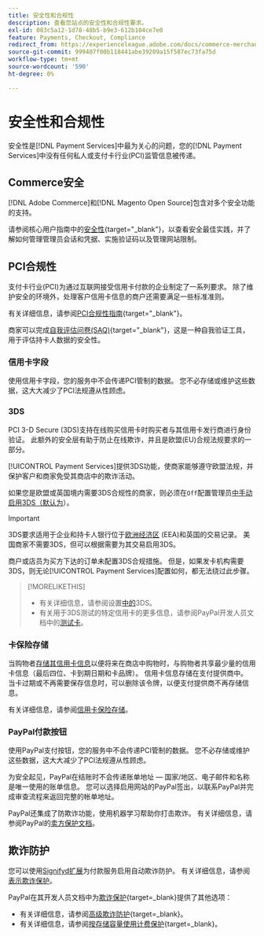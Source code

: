 ```yaml
---
title: 安全性和合规性
description: 查看您站点的安全性和合规性要求。
exl-id: 083c5a12-1d78-48b5-b9e3-612b104ce7e0
feature: Payments, Checkout, Compliance
redirect_from: https://experienceleague.adobe.com/docs/commerce-merchant-services/payment-services/security.html
source-git-commit: 999407f00b118441abe39209a15f587ec73fa75d
workflow-type: tm+mt
source-wordcount: '590'
ht-degree: 0%

---
```


# 安全性和合规性

安全性是[!DNL Payment Services]中最为关心的问题，您的[!DNL Payment Services]中没有任何私人或支付卡行业(PCI)监管信息被传递。

## Commerce安全

[!DNL Adobe Commerce]和[!DNL Magento Open Source]包含对多个安全功能的支持。

请参阅核心用户指南中的[安全性](https://experienceleague.adobe.com/en/docs/commerce-admin/systems/security/security){target="_blank"}，以查看安全最佳实践，并了解如何管理管理员会话和凭据、实施验证码以及管理网站限制。

## PCI合规性

支付卡行业(PCI)为通过互联网接受信用卡付款的企业制定了一系列要求。 除了维护安全的环境外，处理客户信用卡信息的商户还需要满足一些标准准则。

有关详细信息，请参阅[PCI合规性指南](https://experienceleague.adobe.com/en/docs/commerce-admin/start/compliance/payments/compliance-pci){target="_blank"}。

商家可以完成[自我评估问卷(SAQ)](https://www.pcisecuritystandards.org/pci_security/completing_self_assessment){target="_blank"}，这是一种自我验证工具，用于评估持卡人数据的安全性。

### 信用卡字段

使用信用卡字段，您的服务中不会传递PCI管制的数据。 您不必存储或维护这些数据，这大大减少了PCI法规遵从性顾虑。

### 3DS

PCI 3-D Secure (3DS)支持在线购买信用卡时购买者与其信用卡发行商进行身份验证。 此额外的安全层有助于防止在线欺诈，并且是欧盟(EU)合规法规要求的一部分。

[!UICONTROL Payment Services]提供3DS功能，使商家能够遵守欧盟法规，并保护客户和商家免受其商店中的欺诈活动。

如果您是欧盟或英国境内需要3DS合规性的商家，则必须在`Off`配置管理员[中手动启用3DS（默认为](configure-admin.md#credit-card-fields)）。

>[!IMPORTANT]
>
>3DS要求适用于企业和持卡人银行位于[欧洲经济区](https://www.efta.int/eea) (EEA)和英国的交易记录。 美国商家不需要3DS，但可以根据需要为其交易启用3DS。

商户或店员为买方下达的订单未配置3DS合规措施。 但是，如果发卡机构需要3DS，则无论[!UICONTROL Payment Services]配置如何，都无法绕过此步骤。

>[!MORELIKETHIS]
>
> * 有关详细信息，请参阅设置[中的](configure-admin.md#3ds)3DS。
> * 有关用于3DS测试的特定信用卡的更多信息，请参阅PayPal开发人员文档中的[测试卡](https://developer.paypal.com/docs/checkout/advanced/customize/3d-secure/test/)。

### 卡保险存储

当购物者[存储其信用卡信息](vaulting.md)以便将来在商店中购物时，与购物者共享最少量的信用卡信息（最后四位、卡到期日期和卡品牌）。 信用卡信息存储在支付提供商中。 当卡过期或不再需要保存信息时，可以删除该令牌，以便支付提供商不再存储信息。

有关详细信息，请参阅[信用卡保险存储](vaulting.md)。

### PayPal付款按钮

使用PayPal支付按钮，您的服务中不会传递PCI管制的数据。 您不必存储或维护这些数据，这大大减少了PCI法规遵从性顾虑。

为安全起见，PayPal在结账时不会传递账单地址 — 国家/地区、电子邮件和名称是唯一使用的账单信息。 您可以选择启用网站的PayPal签出，以联系PayPal并完成审查流程来返回完整的帐单地址。

PayPal还集成了防欺诈功能，使用机器学习帮助你打击欺诈。 有关详细信息，请参阅PayPal的[卖方保护文档](https://www.paypal.com/us/webapps/mpp/security/seller-protection)。

## 欺诈防护

您可以使用[Signifyd扩展](https://commercemarketplace.adobe.com/signifyd-module-connect.html)为付款服务启用自动欺诈防护。 有关详细信息，请参阅[表示欺诈保护](fraud-protection.md)。

PayPal在其开发人员文档中为[欺诈保护](https://www.paypal.com/us/cshelp/article/what-is-fraud-protection-help1014){target=_blank}提供了其他选项：

* 有关详细信息，请参阅[高级欺诈防护](https://www.paypal.com/us/enterprise/fraud-protection-advanced#fraud-protection-advanced){target=_blank}。
* 有关详细信息，请参阅[按存储容量使用计费保护](https://www.paypal.com/us/cshelp/article/what-is-chargeback-protection-help608){target=_blank}。

